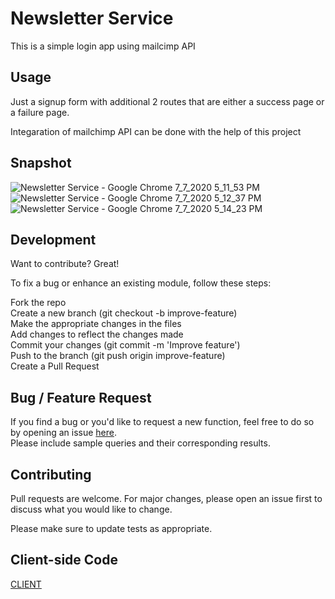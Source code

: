 # Newsletter Service
This is a simple login app using mailcimp API

## Usage 
Just a signup form with additional 2 routes that are either a success page or a failure page.

Integaration of mailchimp API can be done with the help of this project

## Snapshot
![Newsletter Service - Google Chrome 7_7_2020 5_11_53 PM](https://user-images.githubusercontent.com/56764533/86776045-84351780-c075-11ea-8588-37b240ed7f16.png)
![Newsletter Service - Google Chrome 7_7_2020 5_12_37 PM](https://user-images.githubusercontent.com/56764533/86776054-86977180-c075-11ea-9baa-7c27315f1a97.png)
![Newsletter Service - Google Chrome 7_7_2020 5_14_23 PM](https://user-images.githubusercontent.com/56764533/86776065-88613500-c075-11ea-8c9d-619a49c35d7b.png)

## Development
Want to contribute? Great!

To fix a bug or enhance an existing module, follow these steps:

Fork the repo\
Create a new branch (git checkout -b improve-feature)\
Make the appropriate changes in the files\
Add changes to reflect the changes made\
Commit your changes (git commit -m 'Improve feature')\
Push to the branch (git push origin improve-feature)\
Create a Pull Request

## Bug / Feature Request
If you find a bug or you'd like to request a new function, feel free to do so by opening an issue [here](https://github.com/ayush-020198/Mailsify/issues/new).\
Please include sample queries and their corresponding results.

## Contributing
Pull requests are welcome. For major changes, please open an issue first to discuss what you would like to change.

Please make sure to update tests as appropriate.

## Client-side Code
[CLIENT](https://github.com/ayush-020198/newsletter-service/tree/master/client)

